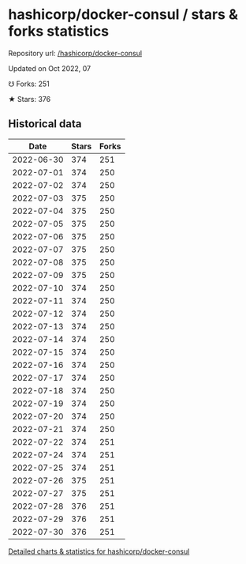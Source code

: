 # hashicorp/docker-consul / stars & forks statistics

Repository url: [/hashicorp/docker-consul](https://github.com/hashicorp/docker-consul)

Updated on Oct 2022, 07

☋ Forks: 251

★ Stars: 376

## Historical data
| Date | Stars | Forks |
|------|-------|-------|
| 2022-06-30 | 374 | 251 | 
| 2022-07-01 | 374 | 250 | 
| 2022-07-02 | 374 | 250 | 
| 2022-07-03 | 375 | 250 | 
| 2022-07-04 | 375 | 250 | 
| 2022-07-05 | 375 | 250 | 
| 2022-07-06 | 375 | 250 | 
| 2022-07-07 | 375 | 250 | 
| 2022-07-08 | 375 | 250 | 
| 2022-07-09 | 375 | 250 | 
| 2022-07-10 | 374 | 250 | 
| 2022-07-11 | 374 | 250 | 
| 2022-07-12 | 374 | 250 | 
| 2022-07-13 | 374 | 250 | 
| 2022-07-14 | 374 | 250 | 
| 2022-07-15 | 374 | 250 | 
| 2022-07-16 | 374 | 250 | 
| 2022-07-17 | 374 | 250 | 
| 2022-07-18 | 374 | 250 | 
| 2022-07-19 | 374 | 250 | 
| 2022-07-20 | 374 | 250 | 
| 2022-07-21 | 374 | 250 | 
| 2022-07-22 | 374 | 251 | 
| 2022-07-24 | 374 | 251 | 
| 2022-07-25 | 374 | 251 | 
| 2022-07-26 | 375 | 251 | 
| 2022-07-27 | 375 | 251 | 
| 2022-07-28 | 376 | 251 | 
| 2022-07-29 | 376 | 251 | 
| 2022-07-30 | 376 | 251 | 


[Detailed charts & statistics for hashicorp/docker-consul](https://reviewgithub.com/rep/hashicorp/docker-consul)

